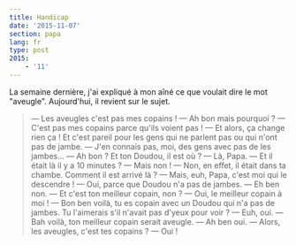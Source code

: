 ```yaml
---
title: Handicap
date: '2015-11-07'
section: papa
lang: fr
type: post
2015:
    - '11'
---
```


La semaine dernière, j'ai expliqué à mon aîné ce que voulait dire le mot "aveugle". Aujourd'hui, il revient sur le sujet.

> — Les aveugles c'est pas mes copains !
> — Ah bon mais pourquoi ?
> — C'est pas mes copains parce qu'ils voient pas !
> — Et alors, ça change rien ça ! Et c'est pareil pour les gens qui ne parlent pas ou qui n'ont pas de jambe.
> — J'en connais pas, moi, des gens avec pas de les jambes...
> — Ah bon ? Et ton Doudou, il est où ?
> — Là, Papa.
> — Et il était là il y a 10 minutes ?
> — Mais non !
> — Non, en effet, il était dans ta chambe. Comment il est arrivé là ?
> — Mais, euh, Papa, c'est moi qui le descendre !
> — Oui, parce que Doudou n'a pas de jambes.
> — Eh ben non.
> — Et c'est ton meilleur copain, non ?
> — Oui, le meilleur copain à moi !
> — Bon ben voilà, tu es copain avec un Doudou qui n'a pas de jambes. Tu l'aimerais s'il n'avait pas d'yeux pour voir ?
> — Euh, oui.
> — Bah voilà, ton meilleur copain serait aveugle.
> — Ah ben oui.
> — Alors, les aveugles, c'est tes copains ?
> — Oui !

